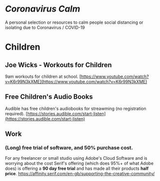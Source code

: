 # *Coronavirus Calm*
A personal selection or resources to calm people social distancing or isolating due to Coronavirus / COVID-19

# Children

## Joe Wicks - Workouts for Children

9am workouts for children at school.
[https://www.youtube.com/watch?v=K6r99N3kXME](https://www.youtube.com/watch?v=K6r99N3kXME)

## Free Children's Audio Books

Audible has free children's audiobooks for streawming (no registration required).
[https://stories.audible.com/start-listen](https://stories.audible.com/start-listen)


## Work

### (Long) free trial of software, and 50% purchase cost.

For any freelancer or small studio using Adobe's Cloud Software and is worrying about the cost Serif's offering (which does 95%+ of what Adobe does) is offering a **90 day free trial** and has made all their products **half price**.
https://affinity.serif.com/en-gb/supporting-the-creative-community/
